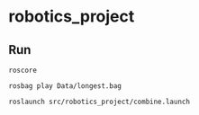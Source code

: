 # robotics_project

## Run

```
roscore
```

```
rosbag play Data/longest.bag
```

```
roslaunch src/robotics_project/combine.launch
```

